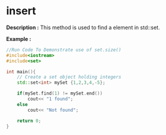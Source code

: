 # insert

**Description :**
    This method is used to find a element in std::set.

**Example :**
```cpp
//Run Code To Demonstrate use of set.size()
#include<iostream>
#include<set>

int main(){
    // Create a set object holding integers
    std::set<int> mySet {1,2,3,4,-5};

    if(mySet.find(1) != mySet.end())
        cout<< "1 found";
    else
        cout<< "Not found";

    return 0;
}

```
